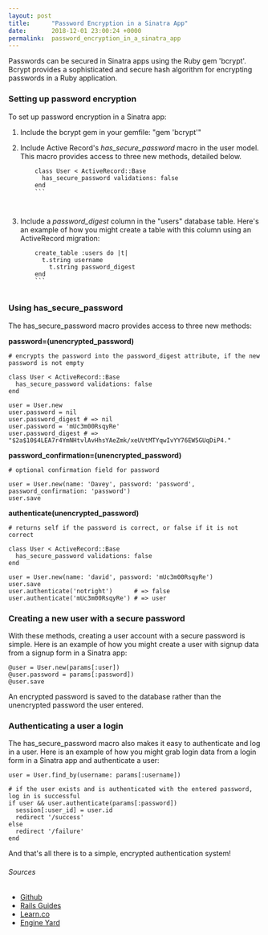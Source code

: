 ```yaml
---
layout: post
title:      "Password Encryption in a Sinatra App"
date:       2018-12-01 23:00:24 +0000
permalink:  password_encryption_in_a_sinatra_app
---
```


Passwords can be secured in Sinatra apps using the Ruby gem 'bcrypt'. Bcrypt provides a sophisticated and secure hash algorithm for encrypting passwords in a Ruby application.

### Setting up password encryption
To set up password encryption in a Sinatra app:

1. Include the bcrypt gem in your gemfile: "gem 'bcrypt'"

2. Include Active Record's *has_secure_password* macro in the user model. This macro provides access to three new methods, detailed below.
    ```
		class User < ActiveRecord::Base
		  has_secure_password validations: false
		end
		```
		
		
3. Include a *password_digest* column in the "users" database table. Here's an example of how you might create a table with this column using an ActiveRecord migration:
    ```
		create_table :users do |t|
		  t.string username
			t.string password_digest
		end
		```
		

### Using has_secure_password
The has_secure_password macro provides access to three new methods:

**password=(unencrypted_password)**

```
# encrypts the password into the password_digest attribute, if the new password is not empty

class User < ActiveRecord::Base
  has_secure_password validations: false
end

user = User.new
user.password = nil
user.password_digest # => nil
user.password = 'mUc3m00RsqyRe'
user.password_digest # => "$2a$10$4LEA7r4YmNHtvlAvHhsYAeZmk/xeUVtMTYqwIvYY76EW5GUqDiP4."
```

**password_confirmation=(unencrypted_password)**

```
# optional confirmation field for password

user = User.new(name: 'Davey', password: 'password', password_confirmation: 'password')
user.save
```


**authenticate(unencrypted_password)**

```
# returns self if the password is correct, or false if it is not correct

class User < ActiveRecord::Base
  has_secure_password validations: false
end

user = User.new(name: 'david', password: 'mUc3m00RsqyRe')
user.save
user.authenticate('notright')      # => false
user.authenticate('mUc3m00RsqyRe') # => user
```

### Creating a new user with a secure password
With these methods, creating a user account with a secure password is simple. Here is an example of how you might create a user with signup data from a signup form in a Sinatra app:

```
@user = User.new(params[:user])
@user.password = params[:password])
@user.save
```

An encrypted password is saved to the database rather than the unencrypted password the user entered.

### Authenticating a user a login
The has_secure_password macro also makes it easy to authenticate and log in a user. Here is an example of how you might grab login data from a login form in a Sinatra app and authenticate a user:

```
user = User.find_by(username: params[:username])

# if the user exists and is authenticated with the entered password, log in is successful
if user && user.authenticate(params[:password])
  session[:user_id] = user.id
  redirect '/success'
else
  redirect '/failure'
end
```

And that's all there is to a simple, encrypted authentication system!

###### Sources
* [Github](https://github.com/codahale/bcrypt-ruby)
* [Rails Guides](https://api.rubyonrails.org/classes/ActiveModel/SecurePassword/InstanceMethodsOnActivation.html)
* [Learn.co](https://learn.co/tracks/full-stack-web-development-v6/sinatra/activerecord/securing-passwords-in-sinatra)
* [Engine Yard](https://www.engineyard.com/blog/password-security-part-2)


